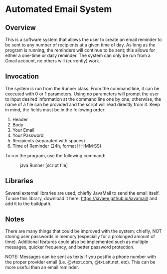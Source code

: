 # Automated Email System

## Overview
This is a software system that allows the user to create an email reminder to be sent to any number
of recipients at a given time of day. As long as the program is running, the reminders will continue
to be sent; this allows for either a one-time or daily reminder. The system can only be run from a
Gmail account, no others will (currently) work.

## Invocation
The system is run from the Runner class. From the command line, it can be executed with 0 or 1 
parameters. Using no parameters will prompt the user to input desired information at the command
line one by one; otherwise, the name of a file can be provided and the script will read directly
from it. Keep in mind, the fields must be in the following order:
1. Header
2. Body
3. Your Email
4. Your Password
5. Recipients (separated with spaces)
6. Time of Reminder (24h, format HH:MM:SS)
  
  
To run the program, use the following command:  
  
&nbsp;&nbsp;&nbsp;&nbsp;&nbsp;&nbsp;&nbsp;&nbsp;&nbsp;&nbsp;&nbsp;&nbsp;java Runner \[script file\]

## Libraries
Several external libraries are used, chiefly JavaMail to send the email itself. To use this library,
download it here: https://javaee.github.io/javamail/ and add it to the buildpath.

## Notes
There are many things that could be improved with the system; chiefly, NOT storing user passwords in
memory (especially for a prolonged amount of time). Additional features could also be implemented
such as multiple messages, quicker frequency, and better password protection.  
  
NOTE: Messages can be sent as texts if you postfix a phone number with the proper provider email
(i.e. @vtext.com, @txt.att.net, etc). This can be more useful than an email reminder.
